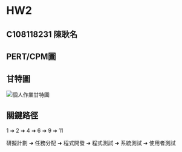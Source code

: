 # HW2 
## C108118231 陳耿名

## PERT/CPM圖

## 甘特圖
![個人作業甘特圖](https://user-images.githubusercontent.com/91524910/136996261-de406017-f8ae-4904-a197-65838ed9b9d1.JPG)


## 關鍵路徑
1 ➜ 2 ➜ 4 ➜ 6 ➜ 9 ➜ 11

研擬計劃 ➜ 任務分配 ➜ 程式開發 ➜ 程式測試 ➜ 系統測試 ➜ 使用者測試

